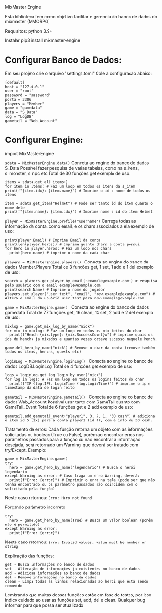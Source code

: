 MixMaster Engine

Esta biblioteca tem como objetivo facilitar e gerencia do banco de dados do mixmaster (MMORPG)

Requisitos:
python 3.9+

Instalar
pip3 install mixmaster-engine

# Configurar Banco de Dados:
Em seu projeto crie o arquivo "settings.toml"
Cole a configuracao abaixo:
```
[default]
host = "127.0.0.1"
user = "root"
password = "password"
porta = 3306
players = "Member"
game = "gamedata"
data = "S_Data"
log = "LogDB"
gametail = "Web_Account"
```
# Configurar Engine:

import MixMasterEngine

```sdata = MixMasterEngine.data()```
Conecta ao engine do banco de dados S_Data
Possível fazer pesquisa de varias tabelas, como na s_itens, s_monster, s_npc etc
Total de 30 funções get
exemplo de uso:
```
items = sdata.get_all_items()
for item in items: # Faz um loop em todos os itens da s_item
print(f"{item.idx}: {item.name}") # Imprime o id e nome de todos os itens
  
item = sdata.get_item("Helmet") # Pode ser tanto id do item quanto o nome dele
print(f"{item.name}: {item.idx}") # Imprime nome e id do item Helmet
```

```player = MixMasterEngine.profile("username")```
Carrega todas as informação da conta, como email, e os chars associados a ela
exemplo de uso:
```
print(player.Email) # Imprime Email da conta
print(len(player.heros)) # Imprime quanto chars a conta possui
for hero in player.heros: # Faz um loop nos chars
  print(hero.name) # imprime o nome da cada char
```

```players = MixMasterEngine.players() ```
Conecta ao engine do banco de dados Member.Players
Total de 3 funções get, 1 set, 1 add e 1 del
exemplo de uso:
```
search = players.get_player_by_email("example@example.com") # Pesquisa pelo usuário com o email example@example.com
print(search.Name) # Imprime o nome do jogador
players.set_player("user_test", "email", "new.example@example.com") # Altera o email do usuário user_test para new.example@example.com
```
```game = MixMasterEngine.game() ```
Conecta ao engine do banco de dados gamedata
Total de 77 funções get, 16 clean, 14 set, 2 add e 2 del 
exemplo de uso:
```
mixlog = game.get_mix_log_by_name("nick")
for mix in mixlog: # Faz um loop em todos os mix feitos do char
  print(f"Hench {mix.type}: {mix.SuccessCount}x") # imprime quais os ids de henchs ja mixados e quantas vezes obteve sucesso naquele hench.

game.del_hero_by_name("nick") # Remove o char da conta (remove também todos os itens, henchs, quests etc)
```
```loginLog = MixMasterEngine.loginLog() ```
Conecta ao engine do banco de dados LogDB.LoginLog
Total de 4 funções get
exemplo de uso:
```
logs = loginlog.get_log_login_by_user("nick")
for log in logs: # Faz um loop em todos os logins feitos do char
  print(f"IP {log.IP}, LoginTime {log.LoginTime}") # imprime o ip e timestamp da data de login feito
```
```gametail = MixMasterEngine.gametail() ```
Conecta ao engine do banco de dados Web_Account
Possivel usar tanto com GameTail quanto com GameTail_Event
Total de 6 funções get e 2 add
exemplo de uso:
```
gametail.add_gametail_event("player1", 3, 5, 1, "30 cash") # adiciona o item id 5 (1x) para a conta player1 (id 3), com a info de 30 cash.
```

Tratamento de erros:
Cada função retorna um objeto com as informações solicitadas ou boolean (True ou False), porém ao encontrar erros nos parâmetros passados para a função ou não encontrar a informação desejada, será retornado um Warning, que deverá ser tratado com try/Except.
Exemplo:
```
game = MixMasterEngine.game()
try:
  hero = game.get_hero_by_name("legendario") # Busca o herói legendario
except Warning as error: # Caso traga um erro Warning, deverá:
  print(f"Erro: {error}") # Imprimir o erro na tela (pode ser que não tenha encontrado ou os parâmetro passados não coincidem com o solicitado pela função)
```
Neste caso retornou:
```Erro: Hero not found```

Forçando parâmetro incorreto
```
try:
  hero = game.get_hero_by_name(True) # Busca um valor boolean (porém não é permitido)
except Warning as error:
  print(f"Erro: {error}")
```
Neste caso retornou:
```Erro: Invalid values, value must be number or string```

Explicação das funções:
```
get - Busca informações no banco de dados
set - Alteração de informações ja existentes no banco de dados
add - Adiciona informações no banco de dados
del - Remove informações no banco de dados
clean - Limpa todas as linhas relacionadas ao herói que esta sendo removido
```
Lembrando que muitas dessas funções estão em fase de testes, por isso indico cuidado ao usar as funções set, add, del e clean.
Qualquer bug informar para que possa ser atualizado

